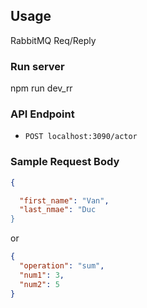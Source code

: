 ## Usage

RabbitMQ Req/Reply

### Run server

npm run dev_rr

### API Endpoint

- `POST localhost:3090/actor`

### Sample Request Body

```json
{

  "first_name": "Van",
  "last_nmae": "Duc
}
```

or

```json
{
  "operation": "sum",
  "num1": 3,
  "num2": 5
}
```

